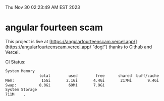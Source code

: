 Thu Nov 30 02:23:49 AM EST 2023

# angular fourteen scam


This project is live at [https://angularfourteenscam.vercel.app/](https://angularfourteenscam.vercel.app/ "dog!") thanks to Github and Vercel.

CI Status: 

```bash
System Memory
               total        used        free      shared  buff/cache   available
Mem:            15Gi       2.1Gi       4.4Gi       217Mi       9.4Gi        13Gi
Swap:          8.0Gi        69Mi       7.9Gi
System Storage
711M	.
```
```bash
